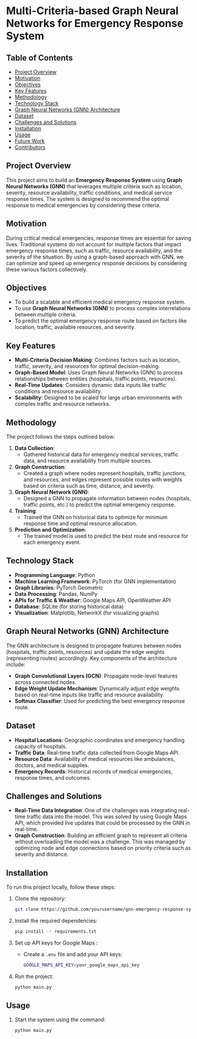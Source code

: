 # Multi-Criteria-based Graph Neural Networks for Emergency Response System

## Table of Contents
- [Project Overview](#project-overview)
- [Motivation](#motivation)
- [Objectives](#objectives)
- [Key Features](#key-features)
- [Methodology](#methodology)
- [Technology Stack](#technology-stack)
- [Graph Neural Networks (GNN) Architecture](#graph-neural-networks-gnn-architecture)
- [Dataset](#dataset)
- [Challenges and Solutions](#challenges-and-solutions)
- [Installation](#installation)
- [Usage](#usage)
- [Future Work](#future-work)
- [Contributors](#contributors)

## Project Overview
This project aims to build an **Emergency Response System** using **Graph Neural Networks (GNN)** that leverages multiple criteria such as location, severity, resource availability, traffic conditions, and medical service response times. The system is designed to recommend the optimal response to medical emergencies by considering these criteria.

## Motivation
During critical medical emergencies, response times are essential for saving lives. Traditional systems do not account for multiple factors that impact emergency response times, such as traffic, resource availability, and the severity of the situation. By using a graph-based approach with GNN, we can optimize and speed up emergency response decisions by considering these various factors collectively.

## Objectives
- To build a scalable and efficient medical emergency response system.
- To use **Graph Neural Networks (GNN)** to process complex interrelations between multiple criteria.
- To predict the optimal emergency response route based on factors like location, traffic, available resources, and severity.

## Key Features
- **Multi-Criteria Decision Making**: Combines factors such as location, traffic, severity, and resources for optimal decision-making.
- **Graph-Based Model**: Uses Graph Neural Networks (GNN) to process relationships between entities (hospitals, traffic points, resources).
- **Real-Time Updates**: Considers dynamic data inputs like traffic conditions and resource availability.
- **Scalability**: Designed to be scaled for large urban environments with complex traffic and resource networks.

## Methodology
The project follows the steps outlined below:

1. **Data Collection**: 
    - Gathered historical data for emergency medical services, traffic data, and resource availability from multiple sources.
2. **Graph Construction**: 
    - Created a graph where nodes represent hospitals, traffic junctions, and resources, and edges represent possible routes with weights based on criteria such as time, distance, and severity.
3. **Graph Neural Network (GNN)**:
    - Designed a GNN to propagate information between nodes (hospitals, traffic points, etc.) to predict the optimal emergency response.
4. **Training**: 
    - Trained the GNN on historical data to optimize for minimum response time and optimal resource allocation.
5. **Prediction and Optimization**:
    - The trained model is used to predict the best route and resource for each emergency event.

## Technology Stack
- **Programming Language**: Python
- **Machine Learning Framework**: PyTorch (for GNN implementation)
- **Graph Libraries**: PyTorch Geometric
- **Data Processing**: Pandas, NumPy
- **APIs for Traffic & Weather**: Google Maps API, OpenWeather API
- **Database**: SQLite (for storing historical data)
- **Visualization**: Matplotlib, NetworkX (for visualizing graphs)

## Graph Neural Networks (GNN) Architecture
The GNN architecture is designed to propagate features between nodes (hospitals, traffic points, resources) and update the edge weights (representing routes) accordingly. Key components of the architecture include:
- **Graph Convolutional Layers (GCN)**: Propagate node-level features across connected nodes.
- **Edge Weight Update Mechanism**: Dynamically adjust edge weights based on real-time inputs like traffic and resource availability.
- **Softmax Classifier**: Used for predicting the best emergency response route.

## Dataset
- **Hospital Locations**: Geographic coordinates and emergency handling capacity of hospitals.
- **Traffic Data**: Real-time traffic data collected from Google Maps API.
- **Resource Data**: Availability of medical resources like ambulances, doctors, and medical supplies.
- **Emergency Records**: Historical records of medical emergencies, response times, and outcomes.

## Challenges and Solutions
- **Real-Time Data Integration**: One of the challenges was integrating real-time traffic data into the model. This was solved by using Google Maps API, which provided live updates that could be processed by the GNN in real-time.
- **Graph Construction**: Building an efficient graph to represent all criteria without overloading the model was a challenge. This was managed by optimizing node and edge connections based on priority criteria such as severity and distance.

## Installation
To run this project locally, follow these steps:

1. Clone the repository:
    ```bash
    git clone https://github.com/yourusername/gnn-emergency-response-system.git
    ```

2. Install the required dependencies:
    ```bash
    pip install -r requirements.txt
    ```

3. Set up API keys for Google Maps :
    - Create a `.env` file and add your API keys:
      ```bash
      GOOGLE_MAPS_API_KEY=your_google_maps_api_key
      ```

4. Run the project:
    ```bash
    python main.py
    ```

## Usage
1. Start the system using the command:
   ```bash
   python main.py
